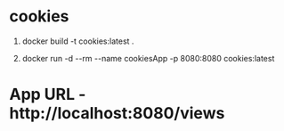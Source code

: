 # cookies

1. docker build -t cookies:latest .

2. docker run -d --rm --name cookiesApp -p 8080:8080 cookies:latest

# App URL - http://localhost:8080/views
